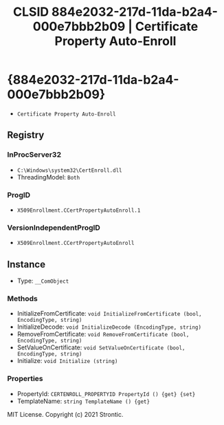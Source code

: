 ﻿---
title: "CLSID 884e2032-217d-11da-b2a4-000e7bbb2b09 | Certificate Property Auto-Enroll"
excerpt: What is COM-Object CLSID 884e2032-217d-11da-b2a4-000e7bbb2b09?
---

# {884e2032-217d-11da-b2a4-000e7bbb2b09}

* `Certificate Property Auto-Enroll`

## Registry


### InProcServer32

* `C:\Windows\system32\CertEnroll.dll`
* ThreadingModel: `Both`

### ProgID

* `X509Enrollment.CCertPropertyAutoEnroll.1`

### VersionIndependentProgID

* `X509Enrollment.CCertPropertyAutoEnroll`

## Instance

* Type: `__ComObject`

### Methods

* InitializeFromCertificate: `void InitializeFromCertificate (bool, EncodingType, string)`
* InitializeDecode: `void InitializeDecode (EncodingType, string)`
* RemoveFromCertificate: `void RemoveFromCertificate (bool, EncodingType, string)`
* SetValueOnCertificate: `void SetValueOnCertificate (bool, EncodingType, string)`
* Initialize: `void Initialize (string)`

### Properties

* PropertyId: `CERTENROLL_PROPERTYID PropertyId () {get} {set} `
* TemplateName: `string TemplateName () {get} `

MIT License. Copyright (c) 2021 Strontic.


